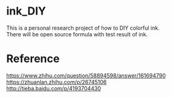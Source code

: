 # ink_DIY
This is a personal research project of how to DIY colorful ink. <br>
There will be open source formula with test result of ink. 

# Reference

https://www.zhihu.com/question/58894598/answer/161694790 <br>
https://zhuanlan.zhihu.com/p/26745106 <br>
http://tieba.baidu.com/p/4193704430  <br>
